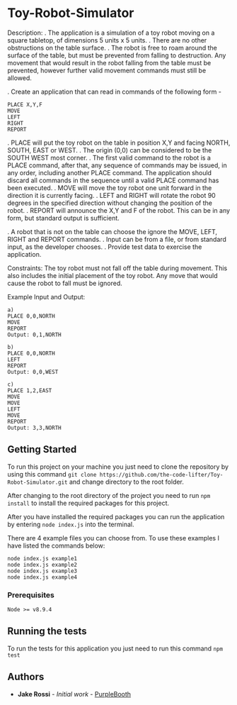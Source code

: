 # Toy-Robot-Simulator

Description:
. The application is a simulation of a toy robot moving on a square tabletop, of dimensions 5 units x 5 units.
. There are no other obstructions on the table surface.
. The robot is free to roam around the surface of the table, but must be prevented from falling to destruction. Any movement
that would result in the robot falling from the table must be prevented, however further valid movement commands must still
be allowed.


. Create an application that can read in commands of the following form -
```
PLACE X,Y,F
MOVE
LEFT
RIGHT
REPORT
```

. PLACE will put the toy robot on the table in position X,Y and facing NORTH, SOUTH, EAST or WEST.
. The origin (0,0) can be considered to be the SOUTH WEST most corner.
. The first valid command to the robot is a PLACE command, after that, any sequence of commands may be issued, in any order, including another PLACE command. The application should discard all commands in the sequence until a valid PLACE command has been executed.
. MOVE will move the toy robot one unit forward in the direction it is currently facing.
. LEFT and RIGHT will rotate the robot 90 degrees in the specified direction without changing the position of the robot.
. REPORT will announce the X,Y and F of the robot. This can be in any form, but standard output is sufficient.

. A robot that is not on the table can choose the ignore the MOVE, LEFT, RIGHT and REPORT commands.
. Input can be from a file, or from standard input, as the developer chooses.
. Provide test data to exercise the application.


Constraints:
The toy robot must not fall off the table during movement. This also includes the initial placement of the toy robot.
Any move that would cause the robot to fall must be ignored.

Example Input and Output:
```
a)
PLACE 0,0,NORTH
MOVE
REPORT
Output: 0,1,NORTH
```

```
b)
PLACE 0,0,NORTH
LEFT
REPORT
Output: 0,0,WEST
```

```
c)
PLACE 1,2,EAST
MOVE
MOVE
LEFT
MOVE
REPORT
Output: 3,3,NORTH
```


## Getting Started

To run this project on your machine you just need to clone the repository by using this command `git clone https://github.com/the-code-lifter/Toy-Robot-Simulator.git` and change directory to the root folder.

After changing to the root directory of the project you need to run `npm install` to install the required packages for this project.

After you have installed the required packages you can run the application by entering `node index.js` into the terminal.

There are 4 example files you can choose from. To use these examples I have listed the commands below:
```
node index.js example1
node index.js example2
node index.js example3
node index.js example4
```

### Prerequisites

```
Node >= v8.9.4
```

## Running the tests

To run the tests for this application you just need to run this command `npm test`

## Authors

* **Jake Rossi** - *Initial work* - [PurpleBooth](https://github.com/the-code-lifter)